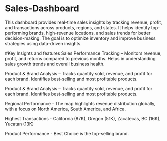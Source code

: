 # Sales-Dashboard
This dashboard provides real-time sales insights by tracking revenue, profit, and transactions across products, regions, and states. It helps identify top-performing brands, high-revenue locations, and sales trends for better decision-making. The goal is to optimize inventory and improve business strategies using data-driven insights.

#Key Insights and features
Sales Performance Tracking – Monitors revenue, profit, and returns compared to previous months. Helps in understanding sales growth trends and overall business health.

Product & Brand Analysis – Tracks quantity sold, revenue, and profit for each brand. Identifies best-selling and most profitable products.

Product & Brand Analysis – Tracks quantity sold, revenue, and profit for each brand. Identifies best-selling and most profitable products.

Regional Performance - The map highlights revenue distribution globally, with a focus on North America, South America, and Africa.

Highest Transactions - California (87K), Oregon (51K), Zacatecas, BC (16K), Yucatan (13K)

Product Performance - Best Choice is the top-selling brand.
